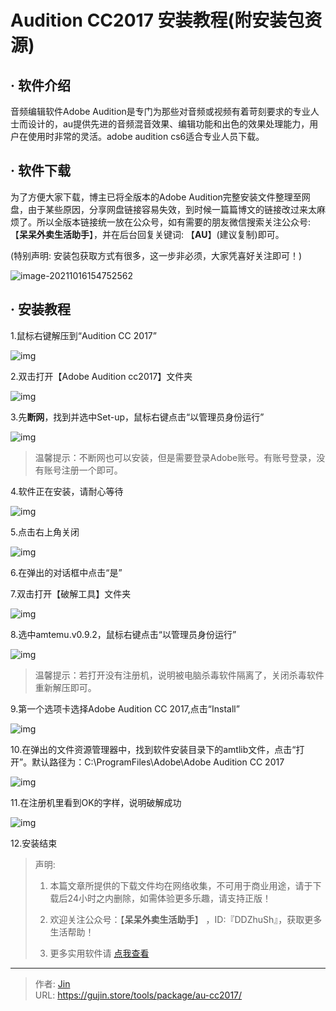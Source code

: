 # Audition CC2017 安装教程(附安装包资源)


## · 软件介绍
音频编辑软件Adobe Audition是专门为那些对音频或视频有着苛刻要求的专业人士而设计的，au提供先进的音频混音效果、编辑功能和出色的效果处理能力，用户在使用时非常的灵活。adobe audition cs6适合专业人员下载。

## · 软件下载
为了方便大家下载，博主已将全版本的Adobe Audition完整安装文件整理至网盘，由于某些原因，分享网盘链接容易失效，到时候一篇篇博文的链接改过来太麻烦了。所以全版本链接统一放在公众号，如有需要的朋友微信搜索关注公众号: 【**呆呆外卖生活助手**】，并在后台回复关键词: 【**AU**】(建议复制)即可。

(特别声明: 安装包获取方式有很多，这一步非必须，大家凭喜好关注即可！)

![image-20211016154752562](https://img.gujin.store/img/image-20211016154752562.png)

## · 安装教程

1.鼠标右键解压到“Audition CC 2017”

![img](https://img.gujin.store/img/v2-f8ba390413d061f1b96a28cb42852ada_720w.png)

2.双击打开【Adobe Audition cc2017】文件夹

![img](https://img.gujin.store/img/v2-c93d7c8c654be6e904bdc2df284c2a1f_720w.png)

3.先**断网**，找到并选中Set-up，鼠标右键点击“以管理员身份运行”

![img](https://img.gujin.store/img/v2-b0e0e3f34421cec5d8924041a0b16242_720w.png)

> 温馨提示：不断网也可以安装，但是需要登录Adobe账号。有账号登录，没有账号注册一个即可。

4.软件正在安装，请耐心等待

![img](https://img.gujin.store/img/v2-69839d9d8c8320356c5099bf87a249dc_720w.png)

5.点击右上角关闭

![img](https://img.gujin.store/img/v2-e97440426df84745a4f2dbd2f8b7cb74_720w.png)

6.在弹出的对话框中点击“是”

7.双击打开【破解工具】文件夹

![img](https://img.gujin.store/img/v2-49866367e24c2c6a4b9c2be2990df71b_720w.png)

8.选中amtemu.v0.9.2，鼠标右键点击“以管理员身份运行”

![img](https://img.gujin.store/img/v2-d5bab29327333e6df8a7a77d3340849e_720w.png)

> 温馨提示：若打开没有注册机，说明被电脑杀毒软件隔离了，关闭杀毒软件重新解压即可。

9.第一个选项卡选择Adobe Audition CC 2017,点击“Install”

![img](https://img.gujin.store/img/v2-be80293af478ae9734bbed3511b67f95_720w.png)

10.在弹出的文件资源管理器中，找到软件安装目录下的amtlib文件，点击“打开”。默认路径为：C:\ProgramFiles\Adobe\Adobe Audition CC 2017

![img](https://img.gujin.store/img/v2-c1fe20218ec01b9c8526014430ba43b5_720w.png)

11.在注册机里看到OK的字样，说明破解成功

![img](https://img.gujin.store/img/v2-a079c2ef154cd6e278f1c1320f7d1d55_720w.png)

12.安装结束




> 声明: 
>
> 1. 本篇文章所提供的下载文件均在网络收集，不可用于商业用途，请于下载后24小时之内删除，如需体验更多乐趣，请支持正版！
>
> 2. 欢迎关注公众号：【**呆呆外卖生活助手**】 ，ID:『DDZhuSh』，获取更多生活帮助！
>
> 3. 更多实用软件请  [点我查看](/tools)

---

> 作者: [Jin](https://img.gujin.store/img/favicon.ico)  
> URL: https://gujin.store/tools/package/au-cc2017/  

